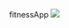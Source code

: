 fitnessApp
![](![wirefram](https://github.com/Dragothief/fitnessApp/assets/13042582/7f00b93f-0ffc-49cf-a069-40850e647914))
